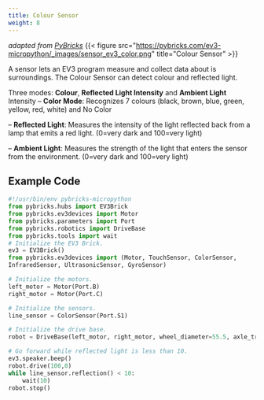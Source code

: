 ```yaml
---
title: Colour Sensor
weight: 8
---
```

*adapted from [PyBricks](https://docs.pybricks.com/en/stable/robotics.html)*
{{< figure src="https://pybricks.com/ev3-micropython/_images/sensor_ev3_color.png" title="Colour Sensor" >}}

A sensor lets an EV3 program measure and collect data about is surroundings. The Colour Sensor can detect colour and reflected light.

Three modes: **Colour**, **Reflected Light Intensity** and **Ambient Light**
Intensity
– **Color Mode**: Recognizes 7 colours (black, brown, blue, green, yellow, red, white) and No Color

– **Reflected Light**: Measures the intensity of the light reflected back from a lamp that emits a red light. (0=very dark and 100=very light)

– **Ambient Light**: Measures the strength of the light that enters the sensor from the environment. (0=very dark and 100=very light)

## Example Code
```python
#!/usr/bin/env pybricks-micropython
from pybricks.hubs import EV3Brick
from pybricks.ev3devices import Motor
from pybricks.parameters import Port
from pybricks.robotics import DriveBase
from pybricks.tools import wait
# Initialize the EV3 Brick.
ev3 = EV3Brick()
from pybricks.ev3devices import (Motor, TouchSensor, ColorSensor,
InfraredSensor, UltrasonicSensor, GyroSensor)

# Initialize the motors.
left_motor = Motor(Port.B)
right_motor = Motor(Port.C)

# Initialize the sensors.
line_sensor = ColorSensor(Port.S1)

# Initialize the drive base.
robot = DriveBase(left_motor, right_motor, wheel_diameter=55.5, axle_track=104)

# Go forward while reflected light is less than 10.
ev3.speaker.beep()
robot.drive(100,0)
while line_sensor.reflection() < 10:
    wait(10)
robot.stop()

```

